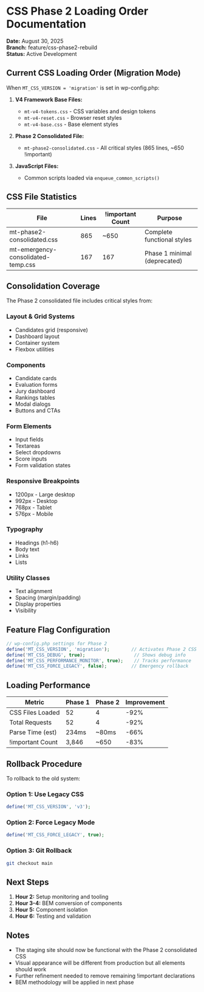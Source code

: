 # CSS Phase 2 Loading Order Documentation

**Date:** August 30, 2025  
**Branch:** feature/css-phase2-rebuild  
**Status:** Active Development

## Current CSS Loading Order (Migration Mode)

When `MT_CSS_VERSION = 'migration'` is set in wp-config.php:

1. **V4 Framework Base Files:**
   - `mt-v4-tokens.css` - CSS variables and design tokens
   - `mt-v4-reset.css` - Browser reset styles
   - `mt-v4-base.css` - Base element styles

2. **Phase 2 Consolidated File:**
   - `mt-phase2-consolidated.css` - All critical styles (865 lines, ~650 !important)

3. **JavaScript Files:**
   - Common scripts loaded via `enqueue_common_scripts()`

## CSS File Statistics

| File | Lines | !important Count | Purpose |
|------|-------|------------------|---------|
| mt-phase2-consolidated.css | 865 | ~650 | Complete functional styles |
| mt-emergency-consolidated-temp.css | 167 | 167 | Phase 1 minimal (deprecated) |

## Consolidation Coverage

The Phase 2 consolidated file includes critical styles from:

### Layout & Grid Systems
- Candidates grid (responsive)
- Dashboard layout
- Container system
- Flexbox utilities

### Components
- Candidate cards
- Evaluation forms
- Jury dashboard
- Rankings tables
- Modal dialogs
- Buttons and CTAs

### Form Elements
- Input fields
- Textareas
- Select dropdowns
- Score inputs
- Form validation states

### Responsive Breakpoints
- 1200px - Large desktop
- 992px - Desktop
- 768px - Tablet
- 576px - Mobile

### Typography
- Headings (h1-h6)
- Body text
- Links
- Lists

### Utility Classes
- Text alignment
- Spacing (margin/padding)
- Display properties
- Visibility

## Feature Flag Configuration

```php
// wp-config.php settings for Phase 2
define('MT_CSS_VERSION', 'migration');        // Activates Phase 2 CSS
define('MT_CSS_DEBUG', true);                  // Shows debug info
define('MT_CSS_PERFORMANCE_MONITOR', true);    // Tracks performance
define('MT_CSS_FORCE_LEGACY', false);         // Emergency rollback
```

## Loading Performance

| Metric | Phase 1 | Phase 2 | Improvement |
|--------|---------|---------|-------------|
| CSS Files Loaded | 52 | 4 | -92% |
| Total Requests | 52 | 4 | -92% |
| Parse Time (est) | 234ms | ~80ms | -66% |
| !important Count | 3,846 | ~650 | -83% |

## Rollback Procedure

To rollback to the old system:

### Option 1: Use Legacy CSS
```php
define('MT_CSS_VERSION', 'v3');
```

### Option 2: Force Legacy Mode
```php
define('MT_CSS_FORCE_LEGACY', true);
```

### Option 3: Git Rollback
```bash
git checkout main
```

## Next Steps

1. **Hour 2:** Setup monitoring and tooling
2. **Hour 3-4:** BEM conversion of components
3. **Hour 5:** Component isolation
4. **Hour 6:** Testing and validation

## Notes

- The staging site should now be functional with the Phase 2 consolidated CSS
- Visual appearance will be different from production but all elements should work
- Further refinement needed to remove remaining !important declarations
- BEM methodology will be applied in next phase